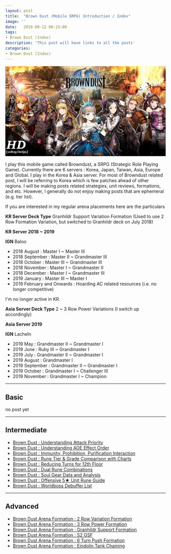 ```yaml
---
layout: post
title:  "Brown Dust (Mobile SRPG) Introduction / Index"
image: ''
date:   2018-09-12 00:15:00
tags:
- Brown Dust (Index)
description: 'This post will have links to all the posts'
categories:
- Brown Dust (Index)
---
```


<img src="../uploads/browndust-introduction-main.jpg">

I play this mobile game called Browndust, a SRPG (Strategic Role Playing Game). Currently there are 6 servers : Korea, Japan, Taiwan, Asia, Europe and Global. I play in the Korea & Asia server. For most of Browndust related post, I will be referring to Korea which is few patches ahead of other regions. I will be making posts related strategies, unit reviews, formations, and etc. However, I generally do not enjoy making posts that are ephemeral (e.g. tier list).

If you are interested in my regular arena placements here are the particulars

**KR Server Deck Type** Granhildr Support Variation Formation (Used to use 2 Row Formation Variation, but switched to Granhildr deck on July 2018)

**KR Server 2018 ~ 2019**

**IGN** Baloo

* 2018 August : Master I ~ Master III
* 2018 September : Master II ~ Grandmaster III
* 2018 October : Master III ~ Grandmaster III
* 2018 November : Master I ~ Grandmaster II
* 2018 December : Master I ~ Grandmaster III
* 2019 January : Master III ~ Master I
* 2019 February and Onwards : Hoarding AC related resources (i.e. no longer competitive)

I'm no longer active in KR.

**Asia Server Deck Type** 2 ~ 3 Row Power Variations (I switch up accordingly)

**Asia Server 2019**

**IGN** Lacheln

* 2019 May : Grandmaster II ~ Grandmaster I
* 2019 June : Ruby III ~ Grandmaster I
* 2019 July : Grandmaster II ~ Grandmaster I
* 2019 August : Grandmaster I
* 2019 September : Grandmaster II ~ Grandmaster I
* 2019 October : Grandmaster I ~ Challenger III
* 2019 November : Grandmaster I ~ Champion

---

## Basic

no post yet

---

## Intermediate

* [Brown Dust : Understanding Attack Priority](https://jinwooooo.github.io/jinwooooo-blog/browndust-understanding-attack-priority/)
* [Brown Dust : Understanding AOE Effect Order](https://jinwooooo.github.io/jinwooooo-blog/browndust-understanding-aoe-effect-order/)
* [Brown Dust : Immunity, Prohibition, Purification Interaction](https://jinwooooo.github.io/jinwooooo-blog/browndust-immunity-prohibition-purification-interaction/)
* [Brown Dust : Rune Tier & Grade Comparison with Charts](https://jinwooooo.github.io/jinwooooo-blog/browndust-rune-tier-grade-comparison/)
* [Brown Dust : Reducing Turns for 12th Floor](https://jinwooooo.github.io/jinwooooo-blog/browndust-reducing-turns-for-12th-floor/)
* [Brown Dust : Dual Rune Combinations](https://jinwooooo.github.io/jinwooooo-blog/browndust-dual-rune-combinations/)
* [Brown Dust : Soul Gear Data and Analysis](https://jinwooooo.github.io/jinwooooo-blog/browndust-soul-gear-data-and-analysis/)
* [Brown Dust : Offensive 5★ Unit Rune Guide](https://jinwooooo.github.io/jinwooooo-blog/browndust-offensive-5-unit-rune-guide/)
* [Brown Dust : Worldboss Debuffer List](https://jinwooooo.github.io/jinwooooo-blog/browndust-worldboss-debuffer-list/)

---

## Advanced

* [Brown Dust Arena Formation : 2 Row Variation Formation](https://jinwooooo.github.io/jinwooooo-blog/browndust-arena-formation-2-row-variation/)
* [Brown Dust Arena Formation : 3 Row Power Formation](https://jinwooooo.github.io/jinwooooo-blog/browndust-arena-formation-2-row-variation-extension-(3row)/)
* [Brown Dust Arena Formation : Granhildr Support Formation](https://jinwooooo.github.io/jinwooooo-blog/browndust-arena-formation-granhildr-support-formation/)
* [Brown Dust Arena Formation : S2 GSF](https://jinwooooo.github.io/jinwooooo-blog/browndust-arena-formation-s2-gsf/)
* [Brown Dust Arena Formation : 6 Turn Push Formation](https://jinwooooo.github.io/jinwooooo-blog/browndust-arena-formation-6-turn-push-formation/)
* [Brown Dust Arena Formation : Eindolin Tank Chaining](https://jinwooooo.github.io/jinwooooo-blog/browndust-arena-formation-eindolin-tank-chaining/)
